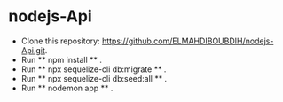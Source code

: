 # nodejs-Api

* Clone this repository: https://github.com/ELMAHDIBOUBDIH/nodejs-Api.git.
* Run ** npm install ** .
* Run ** npx sequelize-cli db:migrate ** .
* Run ** npx sequelize-cli db:seed:all ** .
* Run ** nodemon app ** .
